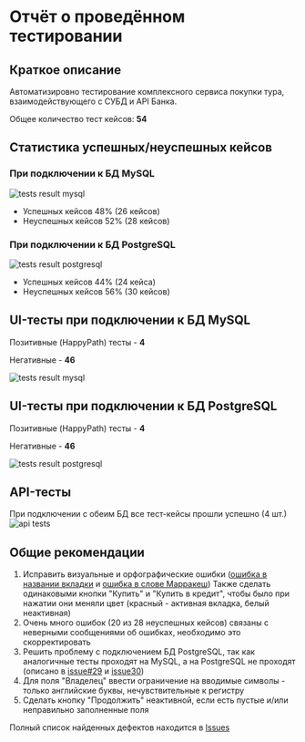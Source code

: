 # Отчёт о проведённом тестировании

## Краткое описание

Автоматизировно тестирование комплексного сервиса покупки тура, взаимодействующего с СУБД и API Банка.

Общее количество тест кейсов: **54**

## Статистика успешных/неуспешных кейсов

### При подключении к БД MySQL
![tests result mysql](https://user-images.githubusercontent.com/67016228/99875233-f8c0bb00-2bfe-11eb-8a0f-b7d24e64c46f.jpg)

- Успешных кейсов 48% (26 кейсов)
- Неуспешных кейсов 52% (28 кейсов)


### При подключении к БД PostgreSQL
![tests result postgresql](https://user-images.githubusercontent.com/67016228/99875356-ff9bfd80-2bff-11eb-9b92-315fce8d4fb0.jpg)

- Успешных кейсов 44% (24 кейса)
- Неуспешных кейсов 56% (30 кейсов)



## UI-тесты при подключении к БД MySQL
Позитивные (HappyPath) тесты - **4**

Негативные - **46**

![tests result mysql](https://user-images.githubusercontent.com/67016228/99875414-9cf73180-2c00-11eb-8342-178f2c374b2c.jpg)


## UI-тесты при подключении к БД PostgreSQL
Позитивные (HappyPath) тесты - **4**

Негативные - **46**

![tests result postgresql](https://user-images.githubusercontent.com/67016228/99875426-b7310f80-2c00-11eb-8507-e4418b3fee50.jpg)


## API-тесты

При подключении с обеим БД все тест-кейсы прошли успешно (4 шт.)
![api tests](https://user-images.githubusercontent.com/67016228/99875464-f19aac80-2c00-11eb-8306-130cc81e7752.jpg)


## Общие рекомендации

1. Исправить визуальные и орфографические ошибки ([ошибка в названии вкладки](https://github.com/daryamorozova/QA-Diploma/issues/28) и [ошибка в слове Марракеш](https://github.com/daryamorozova/QA-Diploma/issues/1))
Также сделать одинаковыми кнопки "Купить" и "Купить в кредит", чтобы было при нажатии они меняли цвет (красный - активная вкладка, белый неактивная)
2. Очень много ошибок (20 из 28 неуспешных кейсов) связаны с неверными сообщениями об ошибках, необходимо это скорректировать
3. Решить проблему с подключением БД PostgreSQL, так как аналогичные тесты проходят на MySQL, а на PostgreSQL не проходят (описано в [issue#29](https://github.com/daryamorozova/QA-Diploma/issues/29) и [issue30](https://github.com/daryamorozova/QA-Diploma/issues/30))
4. Для поля "Владелец" ввести ограничение на вводимые символы - только английские буквы, нечувствительные к регистру
5. Сделать кнопку "Продолжить" неактивной, если есть пустые и/или неправильно заполненные поля

Полный список найденных дефектов находится в [Issues](https://github.com/daryamorozova/QA-Diploma/issues)
